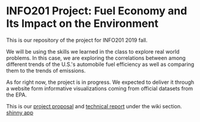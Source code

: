# INFO201 Project: Fuel Economy and Its Impact on the Environment
This is our repository of the project for INFO201 2019 fall.

We will be using the skills we learned in the class to explore real world problems. In this case, we are exploring the correlations between among different trends of the U.S.'s automobile fuel efficiency as well as comparing them to the trends of emissions.   

As for right now, the project is in progress. We expected to deliver it through a website form informative visualizations coming from official datasets from the EPA.

This is our [project proposal](https://github.com/xudav18/INFO201/wiki/Project-Proposal) and [technical report](https://github.com/xudav18/INFO201/wiki/Technical-Report) under the wiki section.
[shinny app](https://kevinxz.shinyapps.io/nogas/)
